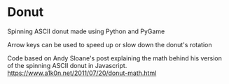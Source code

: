 # Donut
Spinning ASCII donut made using Python and PyGame

Arrow keys can be used to speed up or slow down the donut's rotation

Code based on Andy Sloane's post explaining the math behind his version of the spinning ASCII donut in Javascript.
https://www.a1k0n.net/2011/07/20/donut-math.html
